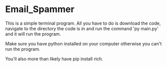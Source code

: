 # Email_Spammer

This is a simple terminal program. All you have to do is download the code, 
navigate to the directory the code is in and run the command 'py main.py'
and it will run the program.

Make sure you have python installed on your computer otherwise you can't run the program.

You'll also more than likely have pip install rich.
